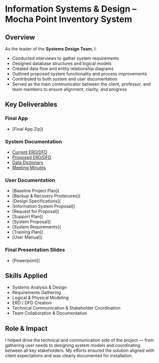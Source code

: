 # Information Systems & Design – Mocha Point Inventory System

## Overview
As the leader of the **Systems Design Team**, I:
- Conducted interviews to gather system requirements
- Designed database structures and logical models
- Created data flow and entity relationship diagrams
- Outlined proposed system functionality and process improvements
- Contributed to both system and user documentation
- Served as the main communicator between the client, professor, and team members to ensure alignment, clarity, and progress

## Key Deliverables
### Final App
- [Final App Zip](

### System Documentation
- [Current ERD/DFD](system_documentation/Current%20ERD_DFD.pdf)
- [Proposed ERD/DFD](system_documentation/Proposed%20ERD_DFD.pdf)
- [Data Dictionary](system_documentation/Data%20Dictionary.pdf)
- [Meeting Minutes](system_documentation/Meeting%20Minutes.pdf)

### User Documentation
- [Baseline Project Plan](
- [Backup & Recovery Prodecures](
- [Design Specifications](
- [Information System Proposal](
- [Request for Proposal](
- [Support Plan](
- [System Proposal](
- [System Requirements](
- [Training Plan](
- [User Manual](


### Final Presentation Slides
- [Powerpoint](

## Skills Applied
- Systems Analysis & Design
- Requirements Gathering
- Logical & Physical Modeling
- ERD / DFD Creation
- Technical Communication & Stakeholder Coordination
- Team Collaboration & Documentation

## Role & Impact
I helped drive the technical and communication side of the project — from gathering user needs to designing system models and coordinating between all key stakeholders. My efforts ensured the solution aligned with client expectations and was clearly documented for installation.










